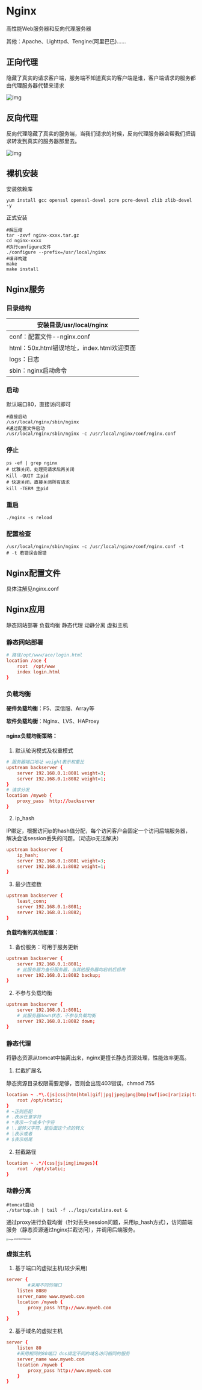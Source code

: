 # Nginx

高性能Web服务器和反向代理服务器

其他：Apache、Lighttpd、Tengine(阿里巴巴)......

## 正向代理

隐藏了真实的请求客户端，服务端不知道真实的客户端是谁，客户端请求的服务都由代理服务器代替来请求

![img](README.assets/v2-922c89b735165f9f47db025bd77941c2_1440w.png)

## 反向代理

反向代理隐藏了真实的服务端，当我们请求的时候，反向代理服务器会帮我们把请求转发到真实的服务器那里去。

![img](README.assets/v2-bf5255d84d73d10500cb9c717fac8b02_1440w.png)

## 裸机安装

安装依赖库

```shell
yum install gcc openssl openssl-devel pcre pcre-devel zlib zlib-devel -y
```

正式安装

```shell
#解压缩
tar -zxvf nginx-xxxx.tar.gz
cd nginx-xxxx
#执行configure文件
./configure --prefix=/usr/local/nginx
#编译构建
make
make install
```

## Nginx服务

### 目录结构

| 安装目录/usr/local/nginx                   |
| ------------------------------------------ |
| conf：配置文件--nginx.conf                 |
| html：50x.html错误地址，index.html欢迎页面 |
| logs：日志                                 |
| sbin：nginx启动命令                        |

### 启动

默认端口80，直接访问即可

```shell
#直接启动
/usr/local/nginx/sbin/nginx
#通过配置文件启动
/usr/local/nginx/sbin/nginx -c /usr/local/nginx/conf/nginx.conf
```

### 停止

```shell
ps -ef | grep nginx
# 优雅关闭，处理完请求后再关闭
Kill -QUIT 主pid
# 快速关闭，直接关闭所有请求
kill -TERM 主pid
```

### 重启

```shell
./nginx -s reload
```

### 配置检查

```shell
/usr/local/nginx/sbin/nginx -c /usr/local/nginx/conf/nginx.conf -t
# -t 若错误会报错
```



## Nginx配置文件

具体注解见nginx.conf



## Nginx应用

静态网站部署
负载均衡
静态代理
动静分离
虚拟主机

### 静态网站部署

```conf
# 路径/opt/www/ace/login.html
location /ace {
    root  /opt/www
    index login.html
}
```

### 负载均衡

**硬件负载均衡**：F5、深信服、Array等

**软件负载均衡**：Nginx、LVS、HAProxy

#### nginx负载均衡策略：

1. 默认轮询模式及权重模式

```conf
# 服务器端口地址 weight表示权重比
upstream backserver {
    server 192.168.0.1:8081 weight=3;
    server 192.168.0.1:8082 weight=1;
}
# 请求分发
location /myweb {
    proxy_pass  http://backserver
}
```

2. ip_hash

IP绑定，根据访问ip的hash值分配，每个访问客户会固定一个访问后端服务器，解决会话session丢失的问题。（动态ip无法解决）

```conf
upstream backserver {
    ip_hash;
    server 192.168.0.1:8081 weight=3;
    server 192.168.0.1:8082 weight=1;
}
```

3. 最少连接数

```conf
upstream backserver {
    least_conn;
    server 192.168.0.1:8081;
    server 192.168.0.1:8082;
}
```

#### 负载均衡的其他配置：

1. 备份服务：可用于服务更新

```conf
upstream backserver {
    server 192.168.0.1:8081;
    # 此服务器为备份服务器，当其他服务器均宕机后启用
    server 192.168.0.1:8082 backup;
}
```

2. 不参与负载均衡

```conf
upstream backserver {
    server 192.168.0.1:8081;
    # 此服务器down状态，不参与负载均衡
    server 192.168.0.1:8082 down;
}
```

### 静态代理

将静态资源从tomcat中抽离出来，nginx更擅长静态资源处理，性能效率更高。

1. 拦截扩展名

静态资源目录权限需要足够，否则会出现403错误，chmod 755

```conf
location ~ .*\.(js|css|htm|html|gif|jpg|jpeg|png|bmp|swf|ioc|rar|zip|txt|flv|mid|doc|ppt|pdf|xls|mp3|wma)${
    root /opt/static;
}
# ~正则匹配
# .表示任意字符
# *表示一个或多个字符
# \.是转义字符，是后面这个点的转义
# |表示或者
# $表示结尾
```

2. 拦截路径

```conf
location ~ .*/(css|js|img|images){
    root  /opt/static;
}
```

### 动静分离

```shell
#tomcat启动
./startup.sh | tail -f ../logs/catalina.out &
```

通过proxy进行负载均衡（针对丢失session问题，采用ip_hash方式），访问前端服务（静态资源通过nginx拦截访问），并调用后端服务。

<img src="README.assets/image-20201029111822388.png" alt="image-20201029111822388" style="zoom:33%;" />

### 虚拟主机

1. 基于端口的虚拟主机(较少采用)

```conf
server {
		#采用不同的端口
    listen 8080
    server_name www.myweb.com
    location /myweb {
        proxy_pass http://www.myweb.com
    }
}
```

2. 基于域名的虚拟主机

```conf
server {
    listen 80
    #采用相同的80端口 dns绑定不同的域名访问相同的服务
    server_name www.myweb.com
    location /myweb {
        proxy_pass http://www.myweb.com
    }
}
```



